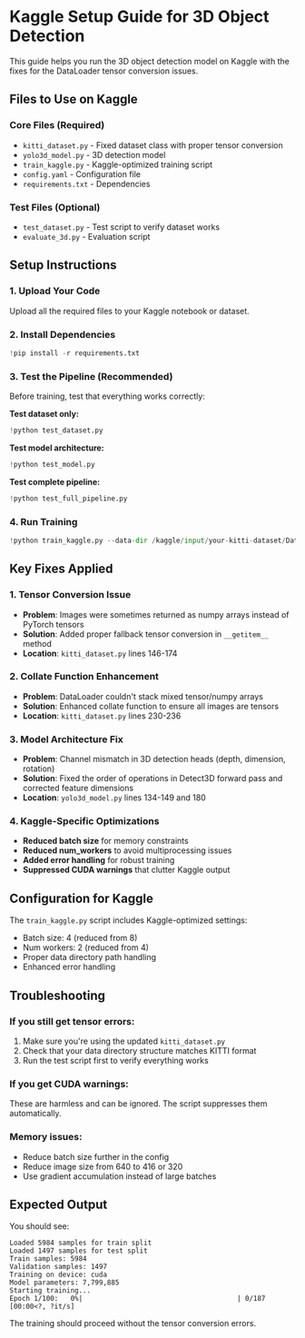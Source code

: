 # Kaggle Setup Guide for 3D Object Detection

This guide helps you run the 3D object detection model on Kaggle with the fixes for the DataLoader tensor conversion issues.

## Files to Use on Kaggle

### Core Files (Required)
- `kitti_dataset.py` - Fixed dataset class with proper tensor conversion
- `yolo3d_model.py` - 3D detection model
- `train_kaggle.py` - Kaggle-optimized training script
- `config.yaml` - Configuration file
- `requirements.txt` - Dependencies

### Test Files (Optional)
- `test_dataset.py` - Test script to verify dataset works
- `evaluate_3d.py` - Evaluation script

## Setup Instructions

### 1. Upload Your Code
Upload all the required files to your Kaggle notebook or dataset.

### 2. Install Dependencies
```python
!pip install -r requirements.txt
```

### 3. Test the Pipeline (Recommended)
Before training, test that everything works correctly:

**Test dataset only:**
```python
!python test_dataset.py
```

**Test model architecture:**
```python
!python test_model.py
```

**Test complete pipeline:**
```python
!python test_full_pipeline.py
```

### 4. Run Training
```python
!python train_kaggle.py --data-dir /kaggle/input/your-kitti-dataset/Data
```

## Key Fixes Applied

### 1. Tensor Conversion Issue
- **Problem**: Images were sometimes returned as numpy arrays instead of PyTorch tensors
- **Solution**: Added proper fallback tensor conversion in `__getitem__` method
- **Location**: `kitti_dataset.py` lines 146-174

### 2. Collate Function Enhancement
- **Problem**: DataLoader couldn't stack mixed tensor/numpy arrays
- **Solution**: Enhanced collate function to ensure all images are tensors
- **Location**: `kitti_dataset.py` lines 230-236

### 3. Model Architecture Fix
- **Problem**: Channel mismatch in 3D detection heads (depth, dimension, rotation)
- **Solution**: Fixed the order of operations in Detect3D forward pass and corrected feature dimensions
- **Location**: `yolo3d_model.py` lines 134-149 and 180

### 4. Kaggle-Specific Optimizations
- **Reduced batch size** for memory constraints
- **Reduced num_workers** to avoid multiprocessing issues
- **Added error handling** for robust training
- **Suppressed CUDA warnings** that clutter Kaggle output

## Configuration for Kaggle

The `train_kaggle.py` script includes Kaggle-optimized settings:
- Batch size: 4 (reduced from 8)
- Num workers: 2 (reduced from 4)
- Proper data directory path handling
- Enhanced error handling

## Troubleshooting

### If you still get tensor errors:
1. Make sure you're using the updated `kitti_dataset.py`
2. Check that your data directory structure matches KITTI format
3. Run the test script first to verify everything works

### If you get CUDA warnings:
These are harmless and can be ignored. The script suppresses them automatically.

### Memory issues:
- Reduce batch size further in the config
- Reduce image size from 640 to 416 or 320
- Use gradient accumulation instead of large batches

## Expected Output

You should see:
```
Loaded 5984 samples for train split
Loaded 1497 samples for test split
Train samples: 5984
Validation samples: 1497
Training on device: cuda
Model parameters: 7,799,885
Starting training...
Epoch 1/100:   0%|                                      | 0/187 [00:00<?, ?it/s]
```

The training should proceed without the tensor conversion errors.
